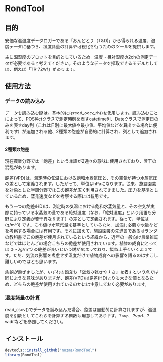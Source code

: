 
<!-- README.md is generated from README.Rmd. Please edit that file -->
RondTool
========

目的
----

安価な温湿度データロガーである「おんどとり（T&D)」から得られる温度、湿度データに基づき、湿度諸量の計算や可視化を行うためのツールを提供します。

主に温湿度のプロットを目的としているため、温度・相対湿度の2chの測定データが必要であると考えてください。そのようなデータを採取できるモデルとしては、例えば「TR-72wf」があります。

使用方法
--------

### データの読み込み

データを読み込む際は、基本的にはread\_ocsv\_rh()を使用します。読み込むことによって、POSIXctクラスで測定時刻を表すdatetime列、Dateクラスで測定日のみを表すday列（これは日別に最大値や最小値、平均値などを算出する場合に便利です）が追加される他、2種類の飽差が自動的に計算され、列として追加されます。

#### 2種類の飽差

現在農業分野では「飽差」という単語が2通りの意味に使用されており、若干の混乱があります。

飽差(VPD)は、測定時の気温における飽和水蒸気圧と、その空気が持つ水蒸気圧の差として定義されます。したがって、単位はhPaになります。従来、施設園芸を対象とした学問分野ではこの飽差が広く利用されてきました。圧力を基準としているため、蒸発速度などを考察する際には有用です。

もう一つの飽差(HD)は、測定時の気温における飽和水蒸気量と、その空気が実際に持っている水蒸気の量である絶対湿度（なお、「絶対湿度」という用語も分野により定義が若干異なります）の差として定義されます。従って、単位は (g/m^3) です。この値は水蒸気量を基準としているため、加湿に必要な水量などを考察する場合には有用です。それに加えて、施設園芸の先進国であるオランダの教科書でこの飽差が使用されているという経緯から、近年の一般向け農業雑誌などではほとんどの場合こちらの飽差が使用されています。植物の成育にとっては 3〜6g/m^3 の飽差が良いという説が広まっており、概ね上手くいくようです。ただ、気流の影響を考慮せず湿度だけで植物成育への影響を語るのはすこし難しいのではとも思います。

余談が過ぎましたが、いずれの飽差も「空気の乾きやすさ」を表すという点では同じような意味がありますが、飽差(VPD)は飽差(HD)よりも大きな値となるため、どちらの飽差が使用されているのかには注意しておく必要があります。

### 湿度諸量の計算

read\_oscv()でデータを読み込んだ場合、飽差は自動的に計算されますが、温湿度を引数としてこれらを計算する関数も用意してあります。?svp、?vpd、?w.difなどを参照してください。

インストール
------------

``` r
devtools::install_github("nozma/RondTool")
library(RondTool)
```
